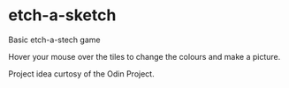 # etch-a-sketch

Basic etch-a-stech game

Hover your mouse over the tiles to change the colours and make a picture.

Project idea curtosy of the Odin Project.